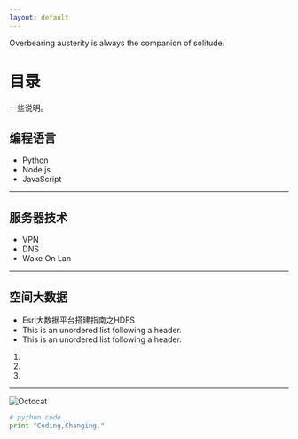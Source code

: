 ```yaml
---
layout: default
---
```


Overbearing austerity is always the companion of solitude.

# 目录

一些说明。

## 编程语言

*   Python
*   Node.js
*   JavaScript

* * *

## 服务器技术

*   VPN
*   DNS
*   Wake On Lan

* * *

## 空间大数据

*   Esri大数据平台搭建指南之HDFS
*   This is an unordered list following a header.
*   This is an unordered list following a header.
1.	
1.	
1.	

* * *


![Octocat](https://assets-cdn.github.com/images/icons/emoji/octocat.png)

```python
# python code
print "Coding,Changing."
```
